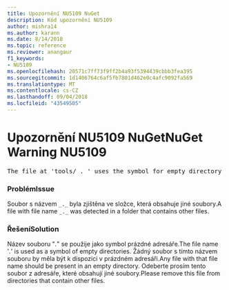 ```yaml
---
title: Upozornění NU5109 NuGet
description: Kód upozornění NU5109
author: mishra14
ms.author: karann
ms.date: 8/14/2018
ms.topic: reference
ms.reviewer: anangaur
f1_keywords:
- NU5109
ms.openlocfilehash: 20571c7ff73f9ff2b4a93f5394439cbbb3fea395
ms.sourcegitcommit: 1d1406764c6af5fb7801d462e0c4afc9092fa569
ms.translationtype: MT
ms.contentlocale: cs-CZ
ms.lasthandoff: 09/04/2018
ms.locfileid: "43549505"
---
```

# <a name="nuget-warning-nu5109"></a><span data-ttu-id="3d0bd-103">Upozornění NU5109 NuGet</span><span class="sxs-lookup"><span data-stu-id="3d0bd-103">NuGet Warning NU5109</span></span>
<pre>The file at 'tools/_._' uses the symbol for empty directory '_._', but it is present in a directory that contains other files. Please remove this file from directories that contain other files.</pre>

### <a name="issue"></a><span data-ttu-id="3d0bd-104">Problém</span><span class="sxs-lookup"><span data-stu-id="3d0bd-104">Issue</span></span>

<span data-ttu-id="3d0bd-105">Soubor s názvem `_._` byla zjištěna ve složce, která obsahuje jiné soubory.</span><span class="sxs-lookup"><span data-stu-id="3d0bd-105">A file with file name `_._` was detected in a folder that contains other files.</span></span>


### <a name="solution"></a><span data-ttu-id="3d0bd-106">Řešení</span><span class="sxs-lookup"><span data-stu-id="3d0bd-106">Solution</span></span>

 <span data-ttu-id="3d0bd-107">Název souboru "_._" se použije jako symbol prázdné adresáře.</span><span class="sxs-lookup"><span data-stu-id="3d0bd-107">The file name '_._' is used as a symbol of empty directories.</span></span> <span data-ttu-id="3d0bd-108">Žádný soubor s tímto názvem souboru by měla být k dispozici v prázdném adresáři.</span><span class="sxs-lookup"><span data-stu-id="3d0bd-108">Any file with that file name should be present in an empty directory.</span></span> <span data-ttu-id="3d0bd-109">Odeberte prosím tento soubor z adresáře, které obsahují jiné soubory.</span><span class="sxs-lookup"><span data-stu-id="3d0bd-109">Please remove this file from directories that contain other files.</span></span>

